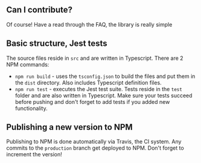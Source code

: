 ## Can I contribute?

Of course! Have a read through the FAQ, the library is really simple

## Basic structure, Jest tests

The source files reside in `src` and are written in Typescript. There are 2 NPM commands: 
* `npm run build`  - uses the `tsconfig.json` to build the files and put them in the `dist` directory. Also includes Typescript definition files.
* `npm run test` - executes the Jest test suite. Tests reside in the `test` folder and are also written in Typescript. Make sure your tests succeed before pushing and don't forget to add tests if you added new functionality.

## Publishing a new version to NPM

Publishing to NPM is done automatically via Travis, the CI system. Any commits to the `production` branch get deployed to NPM. Don't forget to increment the version!

